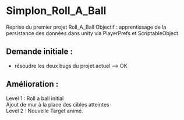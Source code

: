# Simplon_Roll_A_Ball
 
Reprise du premier projet Roll_A_Ball
Objectif : apprentissage de la persistance des données dans unity via PlayerPrefs et ScriptableObject

## Demande initiale :

- résoudre les deux bugs du projet actuel --> OK

## Amélioration :  
Level 1 : Roll a ball initial  
	Ajout de mur à la place des cibles atteintes   
Level 2 : Nouvelle Target animé.
